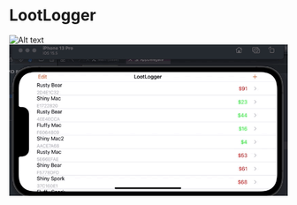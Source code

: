 # LootLogger

![Alt text](https://github.com/GAierken/LootLogger/blob/main/LootLogger/Assets.xcassets/Aug-18-2022%2017-24-36.gif)
![Alt text](https://github.com/GAierken/LootLogger/blob/main/LootLogger/Assets.xcassets/Aug-18-2022%2017-29-49.gif)
